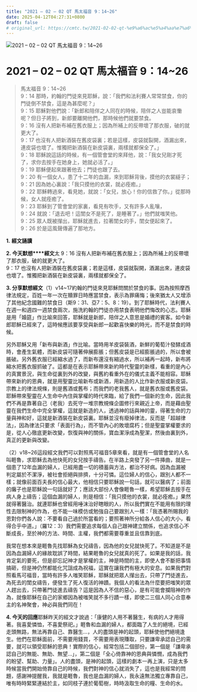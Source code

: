 ```yaml
---
title: "2021 – 02 – 02 QT 馬太福音 9：14~26"
date: 2025-04-12T04:27:31+0800
draft: false
# original_url: https://cmtc.tw/2021-02-02-qt-%e9%a6%ac%e5%a4%aa%e7%a6%8f%e9%9f%b3-9%ef%bc%9a1426
---
```


![2021 – 02 – 02 QT 馬太福音 9：14~26](/images/qt.jpg   "2021 – 02 – 02 QT 馬太福音 9：14~26")

# 2021 – 02 – 02 QT 馬太福音 9：14~26

> 馬太福音 9：14~26  
> 9：14 那時，約翰的門徒來見耶穌，說：「我們和法利賽人常常禁食，你的門徒倒不禁食，這是為甚麼呢？」  
> 9：15 耶穌對他們說：「新郎和陪伴之人同在的時候，陪伴之人豈能哀慟呢？但日子將到，新郎要離開他們，那時候他們就要禁食。  
> 9：16 沒有人把新布補在舊衣服上；因為所補上的反帶壞了那衣服，破的就更大了。  
> 9：17 也沒有人把新酒裝在舊皮袋裏；若是這樣，皮袋就裂開，酒漏出來，連皮袋也壞了。惟獨把新酒裝在新皮袋裏，兩樣就都保全了。」  
> 9：18 耶穌說這話的時候，有一個管會堂的來拜他，說：「我女兒剛才死了，求你去按手在她身上，她就必活了。」  
> 9：19 耶穌便起來跟著他去；門徒也跟了去。  
> 9：20 有一個女人，患了十二年的血漏，來到耶穌背後，摸他的衣裳繸子；  
> 9：21 因為她心裏說：「我只摸他的衣裳，就必痊癒。」  
> 9：22 耶穌轉過來，看見她，就說：「女兒，放心！你的信救了你。」從那時候，女人就痊癒了。  
> 9：23 耶穌到了管會堂的家裏，看見有吹手，又有許多人亂嚷，  
> 9：24 就說：「退去吧！這閨女不是死了，是睡著了。」他們就嗤笑他。  
> 9：25 眾人既被攆出，耶穌就進去，拉著閨女的手，閨女便起來了。  
> 9：26 於是這風聲傳遍了那地方。

**1.** **經文誦讀**

**2. 今天默想****經文**太 9：16 沒有人把新布補在舊衣服上；因為所補上的反帶壞了那衣服，破的就更大了。  
9：17 也沒有人把新酒裝在舊皮袋裏；若是這樣，皮袋就裂開，酒漏出來，連皮袋也壞了。惟獨把新酒裝在新皮袋裏，兩樣就都保全了。

**3. 分享默想經文**（1）v14~17約翰的門徒來見耶穌問關於禁食的事。因為按照摩西律法規定，百姓一年一次在贖罪日時應當禁食，表示為罪痛悔；後來猶太人又增添了其他紀念國難的禁食日（斯9：31、亞7：5、8：19）。到了耶穌時代，法利賽人在週一和週四一週禁食兩次，施洗約翰的門徒亦用禁食表明他們悔改的心志。耶穌是用「婚筵」作比喻來回答，耶穌就是新郎，陪伴之人意思是婚禮的賓客。如今新郎耶穌已經來了，這時候應該要享受與新郎一起歡喜快樂的時光，而不是禁食的時候。

另外耶穌又用「新布與新酒」作比喻。當時用羊皮袋裝酒，新鮮的葡萄汁發酵成酒時，會產生氣體，而新皮袋可隨著伸展膨脹；但舊皮袋是已經膨脹過的，所以會被脹破。另外舊衣服已經縮水過了，而新布還沒有縮過水，所以補再一起時，新布將縮水把舊衣服抓破了。這都是在表示耶穌帶來新約時代聖靈的新樣，看重的是內心的真實景況，與生命從裏到外的改變，與舊約看重外在的儀式主義不能相容。耶穌帶來新約的恩典，就是用聖靈比喻新布或新酒，用新造的人比作新衣服或新皮袋。宗教上的律法規條，則是舊酒或舊布；而我們的老我舊人，就是舊衣服或舊皮袋。耶穌帶來聖靈在人生命中內住與掌權的時代來臨，給了我們一個新的生命，因此我們不再是靠著自己（老我）去死守一堆宗教規條企圖修行來親近上帝，而是藉由聖靈在我們生命中完全掌權，這就是新造的人，透過神的話與神的靈，得著生命的力量與神和好，這就是新酒裝在新皮袋裏。耶穌並沒有廢掉律法，反而是「超越律法」，因為律法只要求「表面行為」，而不管內心的敗壞腐朽；但是聖靈掌權要求的是，從人心徹底更新改變，恢復與神的關係，寶血潔淨成為聖潔，然後由裏到外，真正的更新與改變。

（2）v18~26這段經文我們可以對照馬可福音5章來看，就是有一個管會堂的人名叫睚魯，求耶穌去為他快死的女兒按手禱告。在半路上突發了另一件挿曲，就是一個患了12年血漏的婦人，已經用盡一切的積蓄與方法，都治不好病。因為血漏被判定屬於不潔淨，被社會拒絕與排擠，十分可憐。這位婦人的信心，跟別人都不一樣；就像前面百夫長的信心最大，他相信只要耶穌說一句話，就可以醫病了；前面的癱子也是耶穌說一句話就好了；應該大部份人會像睚魯一樣，希望耶穌去按手在病人身上禱告；這個血漏的婦人，則是相信：「我只摸他的衣裳，就必痊癒。」果然就得著醫治。就連耶穌也曾經用唾沫治好瞎眼的人，所以我們實在不能用有限的理性去限制神的作為，也不能一味模仿或勉強自己要跟別人一樣：「我憑著所賜我的恩對你們各人說：不要看自己過於所當看的；要照著神所分給各人信心的大小，看得合乎中道。」（羅12：3）我們需要追求每個人自己跟神建立關係，也追求信心不斷成長，至於神的方法、時間、主權，我們都需要尊重並且信靠到底。

我常在想本來是睚魯先找耶穌為女兒禱告，因為他的女兒就快死了。不知道是不是因為血漏婦人的緣故耽誤了時間，結果睚魯的女兒就真的死了。如果是我的話，我肯定氣的要死，但是卻忘記神才是掌權的主，神是時間的主，即使人會不斷把事情搞砸，但是神仍然都能化咒詛成為祝福，這實在讓我們有極大的安息。如果我們對照看馬可福音，當時有許多人嗤笑耶穌，耶穌就把眾人攆出去，只帶了門徒進去，為死去的閨女禱告，便發生了死人復活的神蹟。我個人的看法為什麼要把嗤笑的眾人趕出去，只帶著門徒進去禱告？這是因為人不信的惡心，是有可能會攔阻神的作為，就像耶穌在自己的家鄉因為被嗤笑就不多行蹟一樣，即使二三個人同心合意奉主的名神聚會，神必與我們同在！

**4. 今天的回應**耶穌昨天的經文才說過：「康健的人用不著醫生，有病的人才用得著。我喜愛憐恤，不喜愛祭祀。」睚魯和血漏的婦人，都面臨了人生的絕境，已經走頭無路，無法再靠自己、靠醫生…，人的盡頭是神的起頭，耶穌使他們絕境逢生。他們在耶穌面前，不需要用錢買，不需要用表現賺取，只要謙卑承認自己的需要，就可以領受耶穌的恩典！實際的信心，經常包括二個部份，第一個是「謙卑承認自己的無能、無助、無望…」，第二個是「全心倚靠神的恩典與憐憫，成為我們的盼望、幫助、力量」。人的盡頭，是神的起頭，這樣的劇本一再上演，只是太多時候當我們開始倚靠自己的時候，我們對神的信心就消失了，這也是我經常的問題，感謝神提醒我，我就是睚魯，我也是血漏的婦人，我永遠無法獨立專靠自己，唯有時時緊緊連結於主，如同枝子連於葡萄樹，時時汲取生命的糧、生命的水。
